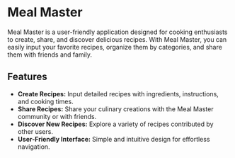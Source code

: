 # Meal Master

Meal Master is a user-friendly application designed for cooking enthusiasts to create, share, and discover delicious recipes. With Meal Master, you can easily input your favorite recipes, organize them by categories, and share them with friends and family.

## Features

- **Create Recipes:** Input detailed recipes with ingredients, instructions, and cooking times.
- **Share Recipes:** Share your culinary creations with the Meal Master community or with friends.
- **Discover New Recipes:** Explore a variety of recipes contributed by other users.
- **User-Friendly Interface:** Simple and intuitive design for effortless navigation.

